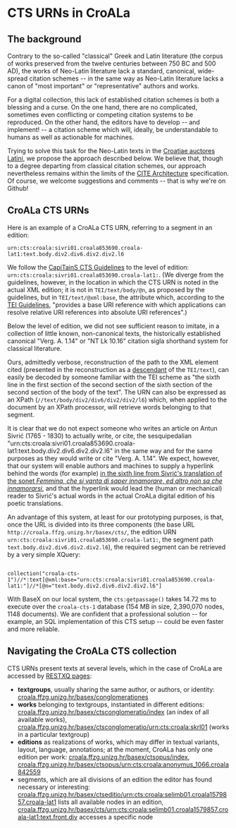 # CTS URNs in CroALa

## The background

Contrary to the so-called "classical" Greek and Latin literature (the corpus of works preserved from the twelve centuries between 750 BC and 500 AD), the works of Neo-Latin literature lack a standard, canonical, wide-spread citation schemes -- in the same way as Neo-Latin literature lacks a canon of "most important" or "representative" authors and works.

For a digital collection, this lack of established citation schemes is both a blessing and a curse. On the one hand, there are no complicated, sometimes even conflicting or competing citation systems to be reproduced.  On the other hand, the editors have to develop -- and implement! -- a citation scheme which will, ideally, be understandable to humans as well as actionable for machines.

Trying to solve this task for the Neo-Latin texts in the [Croatiae auctores Latini](http://croala.ffzg.unizg.hr), we propose the approach described below. We believe that, though to a degree departing from classical citation schemes, our approach nevertheless remains within the limits of the [CITE Architecture](http://cite-architecture.github.io/) specification. Of course, we welcome suggestions and comments -- that is why we're on Github!

## CroALa CTS URNs

Here is an example of a CroALa CTS URN, referring to a segment in an edition:

`urn:cts:croala:sivri01.croala853690.croala-lat1:text.body.div2.div6.div2.div2.l6`

We follow the [CapiTainS CTS Guidelines](http://capitains.github.io/pages/guidelines) to the level of edition: `urn:cts:croala:sivri01.croala853690.croala-lat1:`. (We diverge from the guidelines, however, in the location in which the CTS URN is noted in the actual XML edition; it is not in `TEI/text/body/@n`, as proposed by the guidelines, but in `TEI/text/@xml:base`, the attribute which, according to the [TEI Guidelines](http://www.tei-c.org/release/doc/tei-p5-doc/en/html/ref-att.global.html), "provides a base URI reference with which applications can resolve relative URI references into absolute URI references".)

Below the level of edition, we did not see sufficient reason to imitate, in a collection of little known, non-canonical texts, the historically established canonical "Verg. A. 1.14" or "NT Lk 10.16" citation sigla shorthand system for classical literature.

Ours, admittedly verbose, reconstruction of the path to the XML element cited (presented in the reconstruction as a [descendant](http://www.xmlplease.com/axis#s2.4) of the `TEI/text`), can easily be decoded by someone familiar with the TEI scheme as "the sixth line in the first section of the second section of the sixth section of the second section of the body of the text". The URN can also be expressed as an XPath (`//text/body/div2/div6/div2/div2/l6`) which, when applied to the document by an XPath processor, will retrieve words belonging to that segment.

It is clear that we do not expect someone who writes an article on Antun Sivrić (1765 - 1830) to actually write, or cite, the sesquipedalian "urn:cts:croala:sivri01.croala853690.croala-lat1:text.body.div2.div6.div2.div2.l6" in the same way and for the same purposes as they would write or cite "Verg. A. 1.14". We expect, however, that our system will enable authors and machines to supply a hyperlink behind the words (for example) [in the sixth line from Sivrić's translation of the sonet *Femmina, che si vanta di saper innamorare, ed altro non sa che innamorarsi*](http://croala.ffzg.unizg.hr/basex/cts/urn:cts:croala:sivri01.croala853690.croala-lat1:text.body.div2.div6.div2.div2.l6), and that the hyperlink would lead the (human or mechanical) reader to Sivrić's actual words in the actual CroALa digital edition of his poetic translations.

An advantage of this system, at least for our prototyping purposes, is that, once the URL is divided into its three components (the base URL `http://croala.ffzg.unizg.hr/basex/cts/`, the edition URN `urn:cts:croala:sivri01.croala853690.croala-lat1:`, the segment path `text.body.div2.div6.div2.div2.l6`), the required segment can be retrieved by a very simple XQuery:

```xquery

collection("croala-cts-1")//*:text[@xml:base="urn:cts:croala:sivri01.croala853690.croala-lat1:"]//*[@n="text.body.div2.div6.div2.div2.l6"]

```

With BaseX on our local system, the `cts:getpassage()` takes 14.72 ms to execute over the `croala-cts-1` database (154 MB in size, 2,390,070 nodes, 1148 documents). We are confident that a professional solution -- for example, an SQL implementation of this CTS setup -- could be even faster and more reliable.

## Navigating the CroALa CTS collection

CTS URNs present texts at several levels, which in the case of CroALa are accessed by [RESTXQ pages](http://docs.basex.org/wiki/RESTXQ):

+ **textgroups**, usually sharing the same author, or authors, or identity: [croala.ffzg.unizg.hr/basex/conglomerationes](http://croala.ffzg.unizg.hr/basex/conglomerationes)
+ **works** belonging to textgroups, instantiated in different editions:  [croala.ffzg.unizg.hr/basex/ctsconglomeratio/index](http://croala.ffzg.unizg.hr/basex/ctsconglomeratio/index) (an index of all available works), [croala.ffzg.unizg.hr/basex/ctsconglomeratio/urn:cts:croala:skrl01](http://croala.ffzg.unizg.hr/basex/ctsconglomeratio/urn:cts:croala:skrl01) (works in a particular textgroup)
+ **editions** as realizations of works, which may differ in textual variants, layout, language, annotations; at the moment, CroALa has only one edition per work: [croala.ffzg.unizg.hr/basex/ctsopus/index](http://croala.ffzg.unizg.hr/basex/ctsopus/index), [croala.ffzg.unizg.hr/basex/ctsopus/urn:cts:croala:anonymus_1066.croala842559](http://croala.ffzg.unizg.hr/basex/ctsopus/urn:cts:croala:anonymus_1066.croala842559)
+ segments, which are all divisions of an edition the editor has found necessary or interesting: [croala.ffzg.unizg.hr/basex/ctseditio/urn:cts:croala:selimb01.croala1579857.croala-lat1](http://croala.ffzg.unizg.hr/basex/ctseditio/urn:cts:croala:selimb01.croala1579857.croala-lat1) lists all available nodes in an edition,  [croala.ffzg.unizg.hr/basex/cts/urn:cts:croala:selimb01.croala1579857.croala-lat1:text.front.div](http://croala.ffzg.unizg.hr/basex/cts/urn:cts:croala:selimb01.croala1579857.croala-lat1:text.front.div) accesses a specific node



